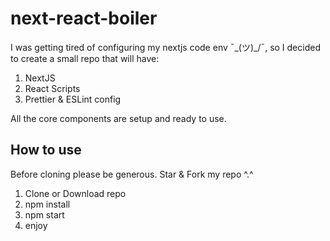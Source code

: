 # next-react-boiler
I was getting tired of configuring my nextjs code env ¯\_(ツ)_/¯, so I decided to create a small repo that will have:
1. NextJS
2. React Scripts
3. Prettier & ESLint config

All the core components are setup and ready to use.

## How to use
Before cloning please be generous. Star & Fork my repo ^.^
1. Clone or Download repo
2. npm install
3. npm start
4. enjoy
